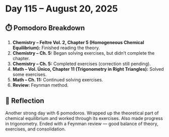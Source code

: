 # Day 115 – August 20, 2025

## ⏱️ Pomodoro Breakdown

1. **Chemistry – Feltre Vol. 2, Chapter 5 (Homogeneous Chemical Equilibrium):** Finished reading the theory.  
2. **Chemistry – Ch. 5:** Began solving exercises, but didn’t complete the chapter.  
3. **Chemistry – Ch. 5:** Completed exercises (correction still pending).  
4. **Math – Vol. Único, Chapter 11 (Trigonometry in Right Triangles):** Solved some exercises.  
5. **Math – Ch. 11:** Continued solving exercises.  
6. **Review:** Feynman method.

## 💬 Reflection

Another strong day with 6 pomodoros. Wrapped up the theoretical part of chemical equilibrium and worked through its exercises. Also made progress in trigonometry. Ended with a Feynman review — good balance of theory, exercises, and consolidation.
